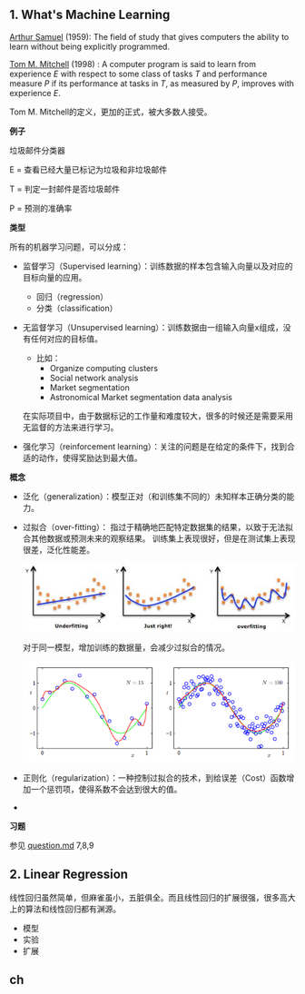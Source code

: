 ##  1. What's Machine Learning

[Arthur Samuel](https://en.wikipedia.org/wiki/Arthur_Samuel) (1959): The field of study that gives computers the ability to learn without being explicitly programmed.

[Tom M. Mitchell](https://en.wikipedia.org/wiki/Tom_M._Mitchell) (1998) : A computer program is said to learn from experience *E* with respect to some class of tasks *T* and performance measure *P* if its performance at tasks in *T*, as measured by *P*,  improves with experience *E*.  

Tom M. Mitchell的定义，更加的正式，被大多数人接受。

**例子**

垃圾邮件分类器

E = 查看已经大量已标记为垃圾和非垃圾邮件

T = 判定一封邮件是否垃圾邮件

P = 预测的准确率

**类型**

所有的机器学习问题，可以分成：

- 监督学习（Supervised learning）：训练数据的样本包含输⼊向量以及对应的⽬标向量的应⽤。
  - 回归（regression）
  - 分类（classification）
- 无监督学习（Unsupervised learning）：训练数据由⼀组输⼊向量x组成，没有任何对应的⽬标值。
  - 比如：
    - Organize computing clusters
    - Social network analysis
    - Market segmentation
    - Astronomical Market segmentation data analysis
  
  在实际项目中，由于数据标记的工作量和难度较大，很多的时候还是需要采用无监督的方法来进行学习。

- 强化学习（reinforcement learning）：关注的问题是在给定的条件下，找到合适的动作，使得奖励达到最⼤值。

**概念**

- 泛化（generalization）：模型正对（和训练集不同的）未知样本正确分类的能⼒。

- 过拟合（over-fitting）： 指过于精确地匹配特定数据集的结果，以致于无法拟合其他数据或预测未来的观察结果。  训练集上表现很好，但是在测试集上表现很差，泛化性能差。 

   ![img](image/afa034d52962681db09b4dc1060f8075_hd.jpg) 

  对于同一模型，增加训练的数据量，会减少过拟合的情况。

  ![image-20191101100320923](image/image-20191101100320923.png)

- 正则化（regularization）：一种控制过拟合的技术，到给误差（Cost）函数增加⼀个惩罚项，使得系数不会达到很⼤的值。

- 

  

**习题**

参见 [question.md](..\..\question.md) 7,8,9

## 2. Linear Regression

线性回归虽然简单，但麻雀虽小，五脏俱全。而且线性回归的扩展很强，很多高大上的算法和线性回归都有渊源。

- 模型
- 实验
- 扩展

## ch